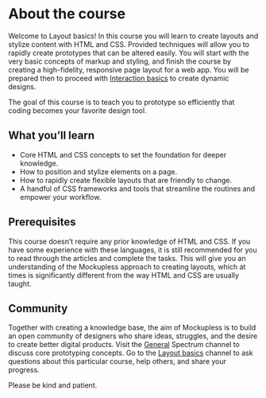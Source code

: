 # About the course

Welcome to Layout basics! In this course you will learn to create layouts and stylize content with HTML and CSS. Provided techniques will allow you to rapidly create prototypes that can be altered easily. You will start with the very basic concepts of markup and styling, and finish the course by creating a high-fidelity, responsive page layout for a web app. You will be prepared then to proceed with [Interaction basics](./../InteractionBasics/) to create dynamic designs.

The goal of this course is to teach you to prototype so efficiently that coding becomes your favorite design tool. 

## What you’ll learn

- Core HTML and CSS concepts to set the foundation for deeper knowledge.
- How to position and stylize elements on a page.
- How to rapidly create flexible layouts that are friendly to change.
- A handful of CSS frameworks and tools that streamline the routines and empower your workflow.

## Prerequisites

This course doesn’t require any prior knowledge of HTML and CSS. If you have some experience with these languages, it is still recommended for you to read through the articles and complete the tasks. This will give you an understanding of the Mockupless approach to creating layouts, which at times is significantly different from the way HTML and CSS are usually taught.

## Community

Together with creating a knowledge base, the aim of Mockupless is to build an open community of designers who share ideas, struggles, and the desire to create better digital products. Visit the [General](https://spectrum.chat/mockupless/general) Spectrum channel to discuss core prototyping concepts. Go to the [Layout basics](https://spectrum.chat/mockupless/layout-basics) channel to ask questions about this particular course, help others, and share your progress.

Please be kind and patient.